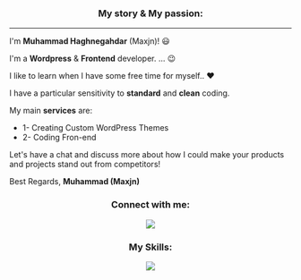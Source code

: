 
<p align="left">
<!--*My story & My passion -->
<h3 align="center">My story & My passion:</h3>
<p align="left">

---
<p align="left">
I'm <b>Muhammad Haghnegahdar</b> (Maxjn)! 😃

I'm a **Wordpress** & **Frontend** developer. ... 😉

 I like to learn when I have some free time for myself.. ❤️
</p>
<p align="left">
 I have a particular sensitivity to <b>standard</b> and <b>clean</b>
coding.
</p>

My main **services** are:
- 1- Creating Custom WordPress Themes
- 2- Coding Fron-end

Let's have a chat and discuss more about how I could make your products and projects stand out from competitors!

Best Regards,
<b>Muhammad (Maxjn)</b>
</p>
<!--*Contacts -->
<h3 align="center">Connect with me:</h3>
<p align="center">
    <a href="https://www.linkedin.com/in/maxjn/" target="blank">
        <img src="https://skillicons.dev/icons?i=linkedin" />
    </a>
</p>

<!--*Skills -->
<h3 align="center">My Skills:</h3>
<p align="center">
  <a href="https://skillicons.dev">
    <img src="https://skillicons.dev/icons?i=html,css,js,bootstrap,tailwind,sass,wordpress,react,git,docker" />
  </a>
</p>
